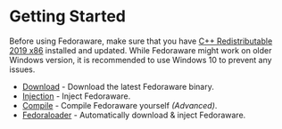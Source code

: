 # Getting Started

Before using Fedoraware, make sure that you have [C++ Redistributable 2019 x86](https://aka.ms/vs/17/release/vc_redist.x86.exe) installed and updated.
While Fedoraware might work on older Windows version, it is recommended to use Windows 10 to prevent any issues.

- [Download](1-download.md) - Download the latest Fedoraware binary.
- [Injection](2-inject.md) - Inject Fedoraware.
- [Compile](3-compile.md) - Compile Fedoraware yourself *(Advanced)*.
- [Fedoraloader](fedoraloader.md) - Automatically download & inject Fedoraware.
